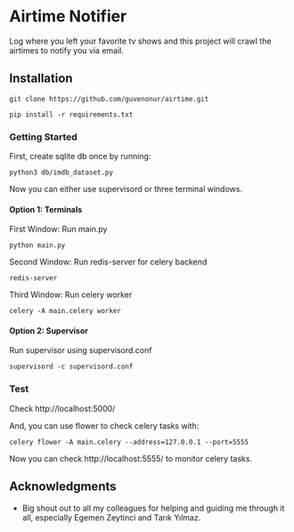 # Airtime Notifier

Log where you left your favorite tv shows and this project will crawl the airtimes to notify you via email.

## Installation

```git clone https://github.com/guvenonur/airtime.git```

```pip install -r requirements.txt ```

### Getting Started

First, create sqlite db once by running:

```
python3 db/imdb_dataset.py
```

Now you can either use supervisord or three terminal windows.

#### Option 1: Terminals
First Window: Run main.py
```
python main.py
```
Second Window: Run redis-server for celery backend
```
redis-server
```
Third Window: Run celery worker
```
celery -A main.celery worker
```
#### Option 2: Supervisor
Run supervisor using supervisord.conf
```
supervisord -c supervisord.conf
```

### Test
Check http://localhost:5000/

And, you can use flower to check celery tasks with:

```
celery flower -A main.celery --address=127.0.0.1 --port=5555
```
Now you can check http://localhost:5555/ to monitor celery tasks.

## Acknowledgments
* Big shout out to all my colleagues for helping and guiding me through it all, especially Egemen Zeytinci and Tarık Yılmaz.
